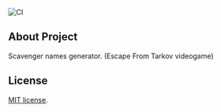 ![CI](https://github.com/solar05/Scavgen/workflows/CI/badge.svg)

## About Project
Scavenger names generator. (Escape From Tarkov videogame)

## License
[MIT license](https://opensource.org/licenses/MIT).
